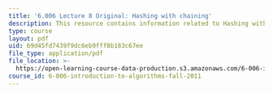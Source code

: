 ```yaml
---
title: '6.006 Lecture 8 Original: Hashing with chaining'
description: This resource contains information related to Hashing with chaining.
type: course
layout: pdf
uid: 69d45fd7439f9dc6eb9fff8b183c67ee
file_type: application/pdf
file_location: >-
  https://open-learning-course-data-production.s3.amazonaws.com/6-006-introduction-to-algorithms-fall-2011/69d45fd7439f9dc6eb9fff8b183c67ee_MIT6_006F11_lec08_orig.pdf
course_id: 6-006-introduction-to-algorithms-fall-2011
---
```

